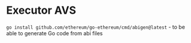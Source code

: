 # Executor AVS

`go install github.com/ethereum/go-ethereum/cmd/abigen@latest` - to be able to generate Go code from abi files
